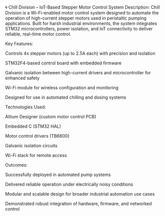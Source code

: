 🌀 Chill Division – IoT-Based Stepper Motor Control System
Description:
Chill Division is a Wi-Fi-enabled motor control system designed to automate the operation of high-current stepper motors used in peristaltic pumping applications. 
Built for harsh industrial environments, the system integrates STM32 microcontrollers, power isolation, and IoT connectivity to deliver reliable, real-time motor control.

Key Features:

Controls 4x stepper motors (up to 2.5A each) with precision and isolation

STM32F4-based control board with embedded firmware

Galvanic isolation between high-current drivers and microcontroller for enhanced safety

Wi-Fi module for wireless configuration and monitoring

Designed for use in automated chilling and dosing systems

Technologies Used:

Altium Designer (custom motor control PCB)

Embedded C (STM32 HAL)

Motor control drivers (TB6600)

Galvanic isolation circuits

Wi-Fi stack for remote access

Outcomes:

Successfully deployed in automated pump systems

Delivered reliable operation under electrically noisy conditions

Modular and scalable design for broader industrial automation use cases

Demonstrated robust integration of hardware, firmware, and networked control

